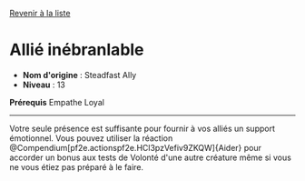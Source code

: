 [Revenir à la liste](list.md)

# Allié inébranlable

 * **Nom d'origine** : Steadfast Ally
 * **Niveau** : 13


<p><span id="ctl00_MainContent_DetailedOutput"><strong>Prérequis</strong> Empathe Loyal<br></span></p>
<hr>
<p>Votre seule présence est suffisante pour fournir à vos alliés un support émotionnel. Vous pouvez utiliser la réaction @Compendium[pf2e.actionspf2e.HCl3pzVefiv9ZKQW]{Aider} pour accorder un bonus aux tests de Volonté d'une autre créature même si vous ne vous étiez pas préparé à le faire.&nbsp;</p>